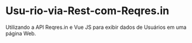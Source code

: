 # Usu-rio-via-Rest-com-Reqres.in
Utilizando a API Reqres.in e Vue JS para exibir dados de Usuários em uma página Web.
